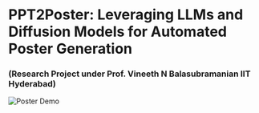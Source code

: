 # PPT2Poster: Leveraging LLMs and  Diffusion Models for Automated Poster Generation
### (Research Project under Prof. Vineeth N Balasubramanian IIT Hyderabad)
![Poster Demo](poster_img.jpg)
